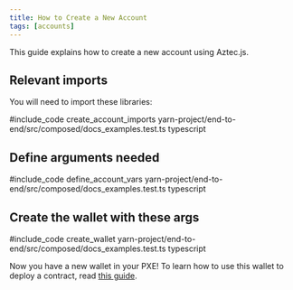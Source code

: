 ```yaml
---
title: How to Create a New Account
tags: [accounts]
---
```


This guide explains how to create a new account using Aztec.js.

## Relevant imports

You will need to import these libraries:

#include_code create_account_imports yarn-project/end-to-end/src/composed/docs_examples.test.ts typescript

## Define arguments needed

#include_code define_account_vars yarn-project/end-to-end/src/composed/docs_examples.test.ts typescript

## Create the wallet with these args

#include_code create_wallet yarn-project/end-to-end/src/composed/docs_examples.test.ts typescript

Now you have a new wallet in your PXE! To learn how to use this wallet to deploy a contract, read [this guide](../smart_contracts/how_to_deploy_contract.md).
